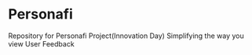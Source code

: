 # Personafi
Repository for Personafi Project(Innovation Day)
Simplifying the way you view User Feedback
